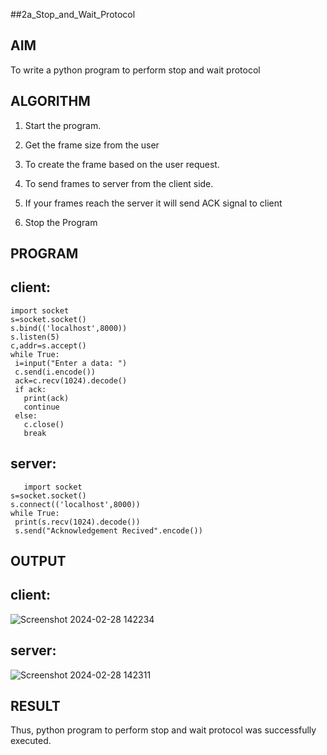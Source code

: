##2a_Stop_and_Wait_Protocol
## AIM 
To write a python program to perform stop and wait protocol
## ALGORITHM
1. Start the program.
2. Get the frame size from the user

3. To create the frame based on the user request.
4. To send frames to server from the client side.
5. If your frames reach the server it will send ACK signal to client
6. Stop the Program
## PROGRAM
## client:
```
import socket
s=socket.socket()
s.bind(('localhost',8000))
s.listen(5)
c,addr=s.accept()
while True:
 i=input("Enter a data: ")
 c.send(i.encode())
 ack=c.recv(1024).decode()
 if ack:
   print(ack)
   continue
 else:
   c.close()
   break
```
## server:
```
   import socket
s=socket.socket()
s.connect(('localhost',8000))
while True:
 print(s.recv(1024).decode())
 s.send("Acknowledgement Recived".encode())
```

## OUTPUT
## client:
![Screenshot 2024-02-28 142234](https://github.com/Bhagath118/2a_Stop_and_Wait_Protocol/assets/147473779/574edc48-8425-4b30-a1cb-75b24d1d3ad9)


## server:

![Screenshot 2024-02-28 142311](https://github.com/Bhagath118/2a_Stop_and_Wait_Protocol/assets/147473779/76ba0102-7d22-4426-ae5f-1cf506472bdd)

## RESULT
Thus, python program to perform stop and wait protocol was successfully executed.
